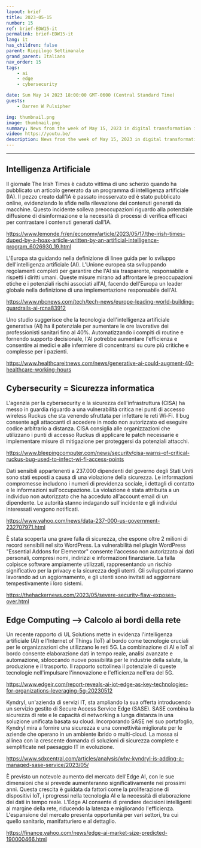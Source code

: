 ```yaml
---
layout: brief
title: 2023-05-15
number: 15
ref: brief-EDW15-it
permalink: brief-EDW15-it
lang: it
has_children: false
parent: Riepilogo Settimanale
grand_parent: Italiano
nav_order: 15
tags:
    - ai
    - edge
    - cybersecurity

date: Sun May 14 2023 18:00:00 GMT-0600 (Central Standard Time)
guests:
    - Darren W Pulsipher

img: thumbnail.png
image: thumbnail.png
summary: News from the week of May 15, 2023 in digital transformation including stories from Edge Computing, Cybersecurity, and Artificial Intelligence.
video: https://youtu.be/
description: News from the week of May 15, 2023 in digital transformation including stories from Edge Computing, Cybersecurity, and Artificial Intelligence.
---
```






---

## Intelligenza Artificiale

Il giornale The Irish Times è caduto vittima di uno scherzo quando ha pubblicato un articolo generato da un programma di intelligenza artificiale (IA). Il pezzo creato dall'IA è passato inosservato ed è stato pubblicato online, evidenziando le sfide nella rilevazione dei contenuti generati da macchine. Questo incidente solleva preoccupazioni riguardo alla potenziale diffusione di disinformazione e la necessità di processi di verifica efficaci per contrastare i contenuti generati dall'IA.

[https://www.lemonde.fr/en/economy/article/2023/05/17/the-irish-times-duped-by-a-hoax-article-written-by-an-artificial-intelligence-program_6026930_19.html](https://www.lemonde.fr/en/economy/article/2023/05/17/the-irish-times-duped-by-a-hoax-article-written-by-an-artificial-intelligence-program_6026930_19.html)

L'Europa sta guidando nella definizione di linee guida per lo sviluppo dell'intelligenza artificiale (AI). L'Unione europea sta sviluppando regolamenti completi per garantire che l'AI sia trasparente, responsabile e rispetti i diritti umani. Queste misure mirano ad affrontare le preoccupazioni etiche e i potenziali rischi associati all'AI, facendo dell'Europa un leader globale nella definizione di una implementazione responsabile dell'AI.

[https://www.nbcnews.com/tech/tech-news/europe-leading-world-building-guardrails-ai-rcna83912](https://www.nbcnews.com/tech/tech-news/europe-leading-world-building-guardrails-ai-rcna83912)

Uno studio suggerisce che la tecnologia dell'intelligenza artificiale generativa (AI) ha il potenziale per aumentare le ore lavorative dei professionisti sanitari fino al 40%. Automatizzando i compiti di routine e fornendo supporto decisionale, l'AI potrebbe aumentare l'efficienza e consentire ai medici e alle infermiere di concentrarsi su cure più critiche e complesse per i pazienti.

[https://www.healthcareitnews.com/news/generative-ai-could-augment-40-healthcare-working-hours](https://www.healthcareitnews.com/news/generative-ai-could-augment-40-healthcare-working-hours)

## Cybersecurity = Sicurezza informatica

L'agenzia per la cybersecurity e la sicurezza dell'infrastruttura (CISA) ha messo in guardia riguardo a una vulnerabilità critica nei punti di accesso wireless Ruckus che sta venendo sfruttata per infettare le reti Wi-Fi. Il bug consente agli attaccanti di accedere in modo non autorizzato ed eseguire codice arbitrario a distanza. CISA consiglia alle organizzazioni che utilizzano i punti di accesso Ruckus di applicare le patch necessarie e implementare misure di mitigazione per proteggersi da potenziali attacchi.

[https://www.bleepingcomputer.com/news/security/cisa-warns-of-critical-ruckus-bug-used-to-infect-wi-fi-access-points](https://www.bleepingcomputer.com/news/security/cisa-warns-of-critical-ruckus-bug-used-to-infect-wi-fi-access-points)

Dati sensibili appartenenti a 237.000 dipendenti del governo degli Stati Uniti sono stati esposti a causa di una violazione della sicurezza. Le informazioni compromesse includono i numeri di previdenza sociale, i dettagli di contatto e le informazioni sull'occupazione. La violazione è stata attribuita a un individuo non autorizzato che ha acceduto all'account email di un dipendente. Le autorità stanno indagando sull'incidente e gli individui interessati vengono notificati.

[https://www.yahoo.com/news/data-237-000-us-government-232707971.html](https://www.yahoo.com/news/data-237-000-us-government-232707971.html)

È stata scoperta una grave falla di sicurezza, che espone oltre 2 milioni di record sensibili nel sito WordPress. La vulnerabilità nel plugin WordPress "Essential Addons for Elementor" consente l'accesso non autorizzato ai dati personali, compresi nomi, indirizzi e informazioni finanziarie. La falla colpisce software ampiamente utilizzati, rappresentando un rischio significativo per la privacy e la sicurezza degli utenti. Gli sviluppatori stanno lavorando ad un aggiornamento, e gli utenti sono invitati ad aggiornare tempestivamente i loro sistemi.

[https://thehackernews.com/2023/05/severe-security-flaw-exposes-over.html](https://thehackernews.com/2023/05/severe-security-flaw-exposes-over.html)

## Edge Computing --> Calcolo ai bordi della rete

Un recente rapporto di UL Solutions mette in evidenza l'intelligenza artificiale (AI) e l'Internet of Things (IoT) al bordo come tecnologie cruciali per le organizzazioni che utilizzano le reti 5G. La combinazione di AI e IoT al bordo consente elaborazione dati in tempo reale, analisi avanzate e automazione, sbloccando nuove possibilità per le industrie della salute, la produzione e il trasporto. Il rapporto sottolinea il potenziale di queste tecnologie nell'impulsare l'innovazione e l'efficienza nell'era del 5G.

[https://www.edgeir.com/report-reveals-ai-iot-edge-as-key-technologies-for-organizations-leveraging-5g-20230512](https://www.edgeir.com/report-reveals-ai-iot-edge-as-key-technologies-for-organizations-leveraging-5g-20230512)

Kyndryl, un'azienda di servizi IT, sta ampliando la sua offerta introducendo un servizio gestito di Secure Access Service Edge (SASE). SASE combina la sicurezza di rete e le capacità di networking a lunga distanza in una soluzione unificata basata su cloud. Incorporando SASE nel suo portafoglio, Kyndryl mira a fornire una sicurezza e una connettività migliorate per le aziende che operano in un ambiente ibrido o multi-cloud. La mossa si allinea con la crescente domanda di soluzioni di sicurezza complete e semplificate nel paesaggio IT in evoluzione.

[https://www.sdxcentral.com/articles/analysis/why-kyndryl-is-adding-a-managed-sase-service/2023/05/](https://www.sdxcentral.com/articles/analysis/why-kyndryl-is-adding-a-managed-sase-service/2023/05/)

È previsto un notevole aumento del mercato dell'Edge AI, con le sue dimensioni che si prevede aumenteranno significativamente nei prossimi anni. Questa crescita è guidata da fattori come la proliferazione di dispositivi IoT, i progressi nella tecnologia AI e la necessità di elaborazione dei dati in tempo reale. L'Edge AI consente di prendere decisioni intelligenti al margine della rete, riducendo la latenza e migliorando l'efficienza. L'espansione del mercato presenta opportunità per vari settori, tra cui quello sanitario, manifatturiero e al dettaglio.

[https://finance.yahoo.com/news/edge-ai-market-size-predicted-190000466.html](https://finance.yahoo.com/news/edge-ai-market-size-predicted-190000466.html)


